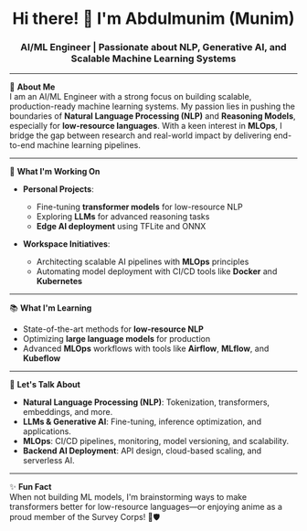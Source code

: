<h1 align="center">Hi there! 👋 I'm Abdulmunim (Munim)</h1>
<h3 align="center">AI/ML Engineer | Passionate about NLP, Generative AI, and Scalable Machine Learning Systems</h3>

---

🌟 **About Me**  
I am an AI/ML Engineer with a strong focus on building scalable, production-ready machine learning systems. My passion lies in pushing the boundaries of **Natural Language Processing (NLP)** and **Reasoning Models**, especially for **low-resource languages**. With a keen interest in **MLOps**, I bridge the gap between research and real-world impact by delivering end-to-end machine learning pipelines.

---

💼 **What I'm Working On**  
- **Personal Projects**:  
  - Fine-tuning **transformer models** for low-resource NLP  
  - Exploring **LLMs** for advanced reasoning tasks  
  - **Edge AI deployment** using TFLite and ONNX  

- **Workspace Initiatives**:  
  - Architecting scalable AI pipelines with **MLOps** principles  
  - Automating model deployment with CI/CD tools like **Docker** and **Kubernetes**  

---

📚 **What I'm Learning**  
- State-of-the-art methods for **low-resource NLP**  
- Optimizing **large language models** for production  
- Advanced **MLOps** workflows with tools like **Airflow**, **MLflow**, and **Kubeflow**

---

💬 **Let's Talk About**  
- **Natural Language Processing (NLP)**: Tokenization, transformers, embeddings, and more.  
- **LLMs & Generative AI**: Fine-tuning, inference optimization, and applications.  
- **MLOps**: CI/CD pipelines, monitoring, model versioning, and scalability.  
- **Backend AI Deployment**: API design, cloud-based scaling, and serverless AI.

---

✨ **Fun Fact**  
When not building ML models, I'm brainstorming ways to make transformers better for low-resource languages—or enjoying anime as a proud member of the Survey Corps! 🎯🛡️
